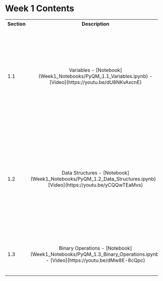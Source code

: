 # Week 1 Contents


<table>
  <tbody>
    <tr>
      <th>Section</th>
      <th align="center">Description</th>
      <th align="right">Subsections</th>
    </tr>
    <tr>
      <td>1.1</td>
      <td align="center">Variables - [Notebook](Week1_Notebooks/PyQM_1.1_Variables.ipynb) - [Video](https://youtu.be/dU8NKvAxcnE)</td>
      <td align="left">
        <ul>
          <li>Integer and Float Variables</li>
          <li>Scientific Notation</li>
            <li>Comparison Operators and Boolean Variables</li>
            <li>Complex Numbers</li>
            <li>Strings</li>
            <li>Casting</li>
            <li>Operator Precedence</li>
        </ul>
      </td>
    </tr>
    <tr>
      <td>1.2</td>
      <td align="center">Data Structures - [Notebook](Week1_Notebooks/PyQM_1.2_Data_Structures.ipynb) - [Video](https://youtu.be/yCQQwTEaMvs)</td>
      <td align="left">
        <ul>
          <li>Lists</li>
          <li>Tuples</li>
            <li>Sets</li>
            <li>Dictionaries</li>
            <li>Operations With Data Structures:
                <ul>
                    <li>Properties</li>
                    <li>Changing, Adding, And Removing Elements</li>
                    <li>Slicing And Reorganising</li>
                    <li>Combining Structures</li>
                    <li>Copying</li>
                </ul>
            </li>
        </ul>
      </td>
    </tr>
    <tr>
      <td>1.3</td>
      <td align="center">Binary Operations - [Notebook](Week1_Notebooks/PyQM_1.3_Binary_Operations.ipynb) - [Video](https://youtu.be/dMw8E-8cQpc)</td>
      <td align="left">
        <ul>
          <li>Overview Of Binary</li>
          <li>Bitwise Operators</li>
            <li>Shift Operators</li>
        </ul>
      </td>
    </tr>
  </tbody>
</table>
